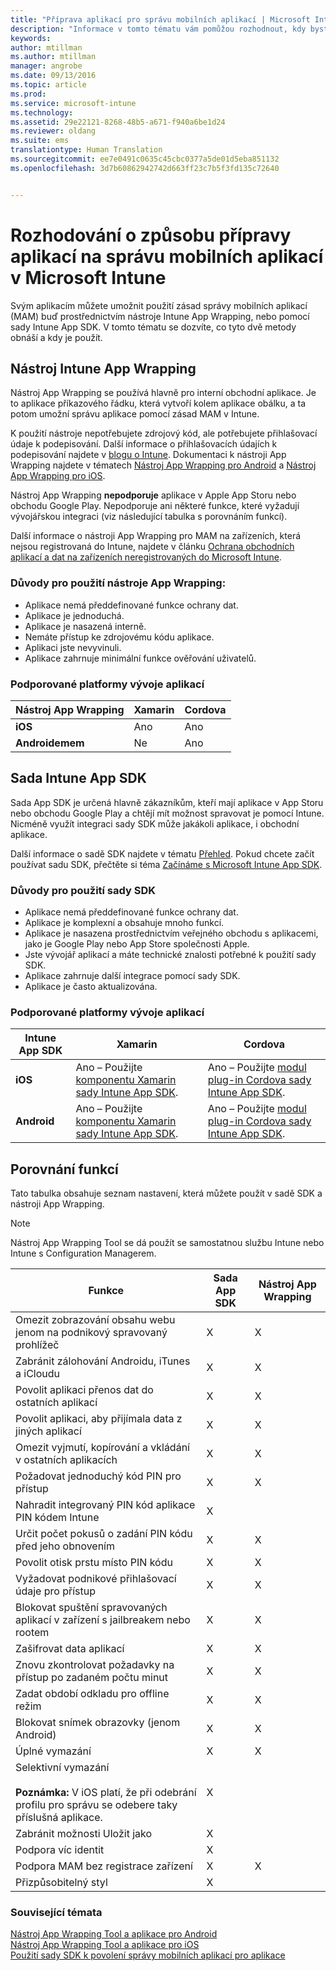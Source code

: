 ```yaml
---
title: "Příprava aplikací pro správu mobilních aplikací | Microsoft Intune"
description: "Informace v tomto tématu vám pomůžou rozhodnout, kdy byste měli použít nástroj App Wrapping a sadu App SDK, aby vaše vlastní obchodní aplikace mohly používat zásady správy mobilních aplikací."
keywords: 
author: mtillman
ms.author: mtillman
manager: angrobe
ms.date: 09/13/2016
ms.topic: article
ms.prod: 
ms.service: microsoft-intune
ms.technology: 
ms.assetid: 29e22121-8268-48b5-a671-f940a6be1d24
ms.reviewer: oldang
ms.suite: ems
translationtype: Human Translation
ms.sourcegitcommit: ee7e0491c0635c45cbc0377a5de01d5eba851132
ms.openlocfilehash: 3d7b60862942742d663ff23c7b5f3fd135c72640


---
```


# <a name="decide-how-to-prepare-apps-for-mobile-application-management-with-microsoft-intune"></a>Rozhodování o způsobu přípravy aplikací na správu mobilních aplikací v Microsoft Intune
Svým aplikacím můžete umožnit použití zásad správy mobilních aplikací (MAM) buď prostřednictvím nástroje Intune App Wrapping, nebo pomocí sady Intune App SDK. V tomto tématu se dozvíte, co tyto dvě metody obnáší a kdy je použít.

## <a name="intune-app-wrapping-tool"></a>Nástroj Intune App Wrapping
Nástroj App Wrapping se používá hlavně pro interní obchodní aplikace. Je to aplikace příkazového řádku, která vytvoří kolem aplikace obálku, a ta potom umožní správu aplikace pomocí zásad MAM v Intune.

K použití nástroje nepotřebujete zdrojový kód, ale potřebujete přihlašovací údaje k podepisování.  Další informace o přihlašovacích údajích k podepisování najdete v [blogu o Intune](https://blogs.technet.microsoft.com/enterprisemobility/2015/02/25/how-to-obtain-the-prerequisites-for-the-intune-app-wrapping-tool-for-ios/). Dokumentaci k nástroji App Wrapping najdete v tématech [Nástroj App Wrapping pro Android](prepare-android-apps-for-mobile-application-management-with-the-microsoft-intune-app-wrapping-tool.md) a [Nástroj App Wrapping pro iOS](prepare-ios-apps-for-mobile-application-management-with-the-microsoft-intune-app-wrapping-tool.md).

Nástroj App Wrapping **nepodporuje** aplikace v Apple App Storu nebo obchodu Google Play. Nepodporuje ani některé funkce, které vyžadují vývojářskou integraci (viz následující tabulka s porovnáním funkcí).


Další informace o nástroji App Wrapping pro MAM na zařízeních, která nejsou registrovaná do Intune, najdete v článku [Ochrana obchodních aplikací a dat na zařízeních neregistrovaných do Microsoft Intune](protect-line-of-business-apps-and-data-on-devices-not-enrolled-in-microsoft-intune.md).

### <a name="reasons-to-use-the-app-wrapping-tool"></a>Důvody pro použití nástroje App Wrapping:
* Aplikace nemá předdefinované funkce ochrany dat.
* Aplikace je jednoduchá.
* Aplikace je nasazená interně.
* Nemáte přístup ke zdrojovému kódu aplikace.
* Aplikaci jste nevyvinuli.
* Aplikace zahrnuje minimální funkce ověřování uživatelů.


### <a name="supported-app-development-platforms"></a>Podporované platformy vývoje aplikací

|**Nástroj App Wrapping** | **Xamarin** |**Cordova** |
|------|----|----|
|**iOS** |Ano|Ano|
|**Androidemem**| Ne |Ano|

## <a name="intune-app-sdk"></a>Sada Intune App SDK
Sada App SDK je určená hlavně zákazníkům, kteří mají aplikace v App Storu nebo obchodu Google Play a chtějí mít možnost spravovat je pomocí Intune. Nicméně využít integraci sady SDK může jakákoli aplikace, i obchodní aplikace.

Další informace o sadě SDK najdete v tématu [Přehled](/intune/develop/intune-app-sdk). Pokud chcete začít používat sadu SDK, přečtěte si téma [Začínáme s Microsoft Intune App SDK](/intune/develop/intune-app-sdk-get-started).

### <a name="reasons-to-use-the-sdk"></a>Důvody pro použití sady SDK
* Aplikace nemá předdefinované funkce ochrany dat.
* Aplikace je komplexní a obsahuje mnoho funkcí.
* Aplikace je nasazena prostřednictvím veřejného obchodu s aplikacemi, jako je Google Play nebo App Store společnosti Apple.
* Jste vývojář aplikací a máte technické znalosti potřebné k použití sady SDK.
* Aplikace zahrnuje další integrace pomocí sady SDK.
* Aplikace je často aktualizována.

### <a name="supported-app-development-platforms"></a>Podporované platformy vývoje aplikací

|**Intune App SDK** |**Xamarin** |**Cordova**
|------|----|----|
|**iOS**|Ano – Použijte [komponentu Xamarin sady Intune App SDK](/../develop/intune-app-sdk-xamarin).|Ano – Použijte [modul plug-in Cordova sady Intune App SDK](/../develop/intune-app-sdk-cordova).|
|**Android**| Ano – Použijte [komponentu Xamarin sady Intune App SDK](/../develop/intune-app-sdk-xamarin).|Ano – Použijte [modul plug-in Cordova sady Intune App SDK](/../develop/intune-app-sdk-cordova).|

## <a name="feature-comparison"></a>Porovnání funkcí
Tato tabulka obsahuje seznam nastavení, která můžete použít v sadě SDK a nástroji App Wrapping.

> [!NOTE]
> Nástroj App Wrapping Tool se dá použít se samostatnou službu Intune nebo Intune s Configuration Managerem.

|Funkce|Sada App SDK|Nástroj App Wrapping|
|-----------|---------------------|-----------|
|Omezit zobrazování obsahu webu jenom na podnikový spravovaný prohlížeč|X|X|
|Zabránit zálohování Androidu, iTunes a iCloudu|X|X|
|Povolit aplikaci přenos dat do ostatních aplikací|X|X|
|Povolit aplikaci, aby přijímala data z jiných aplikací|X|X|
|Omezit vyjmutí, kopírování a vkládání v ostatních aplikacích|X|X|
|Požadovat jednoduchý kód PIN pro přístup|X|X|
|Nahradit integrovaný PIN kód aplikace PIN kódem Intune|X||
|Určit počet pokusů o zadání PIN kódu před jeho obnovením|X|X|
|Povolit otisk prstu místo PIN kódu |X|X|
|Vyžadovat podnikové přihlašovací údaje pro přístup|X|X|
|Blokovat spuštění spravovaných aplikací v zařízení s jailbreakem nebo rootem|X|X|
|Zašifrovat data aplikací|X|X|
|Znovu zkontrolovat požadavky na přístup po zadaném počtu minut|X|X|
|Zadat období odkladu pro offline režim|X|X|
|Blokovat snímek obrazovky (jenom Android)|X|X|
|Úplné vymazání|X|X|
|Selektivní vymazání <br></br>**Poznámka:** V iOS platí, že při odebrání profilu pro správu se odebere taky příslušná aplikace.|X||
|Zabránit možnosti Uložit jako |X||
|Podpora víc identit|X||
|Podpora MAM bez registrace zařízení|X|X|
|Přizpůsobitelný styl |X|||
### <a name="see-also"></a>Související témata

[Nástroj App Wrapping Tool a aplikace pro Android](prepare-android-apps-for-mobile-application-management-with-the-microsoft-intune-app-wrapping-tool.md)</br>
[Nástroj App Wrapping Tool a aplikace pro iOS](prepare-ios-apps-for-mobile-application-management-with-the-microsoft-intune-app-wrapping-tool.md)</br>
[Použití sady SDK k povolení správy mobilních aplikací pro aplikace](use-the-sdk-to-enable-apps-for-mobile-application-management.md)



<!--HONumber=Dec16_HO2-->


